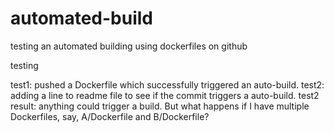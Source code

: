 # automated-build
testing an automated building using dockerfiles on github

testing

test1: pushed a Dockerfile which successfully triggered an auto-build.
test2: adding a line to readme file to see if the commit triggers a auto-build.
test2 result: anything could trigger a build. But what happens if I have multiple Dockerfiles, say, A/Dockerfile and B/Dockerfile?
